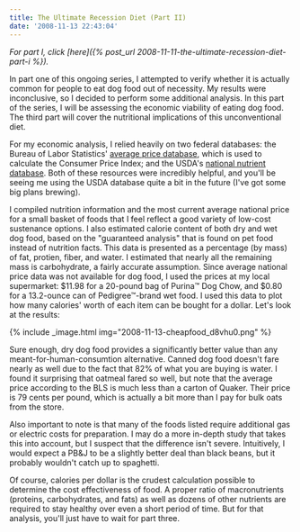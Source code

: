 ```yaml
---
title: The Ultimate Recession Diet (Part II)
date: '2008-11-13 22:43:04'
---
```



*For part I, click [here]({% post_url 2008-11-11-the-ultimate-recession-diet-part-i %}).*

In part one of this ongoing series, I attempted to verify whether it is actually common for people to eat dog food out of necessity. My results were inconclusive, so I decided to perform some additional analysis. In this part of the series, I will be assessing the economic viability of eating dog food. The third part will cover the nutritional implications of this unconventional diet.

For my economic analysis, I relied heavily on two federal databases: the Bureau of Labor Statistics' [average price database](http://data.bls.gov/PDQ/outside.jsp?survey=ap), which is used to calculate the Consumer Price Index; and the USDA's [national nutrient database](http://www.nal.usda.gov/fnic/foodcomp/search/). Both of these resources were incredibly helpful, and you'll be seeing me using the USDA database quite a bit in the future (I've got some big plans brewing).

I compiled nutrition information and the most current average national price for a small basket of foods that I feel reflect a good variety of low-cost sustenance options. I also estimated calorie content of both dry and wet dog food, based on the "guaranteed analysis" that is found on pet food instead of nutrition facts. This data is presented as a percentage (by mass) of fat, protien, fiber, and water. I estimated that nearly all the remaining mass is carbohydrate, a fairly accurate assumption. Since average national price data was not available for dog food, I used the prices at my local supermarket: $11.98 for a 20-pound bag of Purina™ Dog Chow, and $0.80 for a 13.2-ounce can of Pedigree™-brand wet food. I used this data to plot how many calories' worth of each item can be bought for a dollar. Let's look at the results:

{% include _image.html img="2008-11-13-cheapfood_d8vhu0.png" %}

Sure enough, dry dog food provides a significantly better value than any meant-for-human-consumtion alternative. Canned dog food doesn't fare nearly as well due to the fact that 82% of what you are buying is water. I found it surprising that oatmeal fared so well, but note that the average price according to the BLS is much less than a carton of Quaker. Their price is 79 cents per pound, which is actually a bit more than I pay for bulk oats from the store.

Also important to note is that many of the foods listed require additional gas or electric costs for preparation. I may do a more in-depth study that takes this into account, but I suspect that the difference isn't severe. Intuitively, I would expect a PB&J to be a slightly better deal than black beans, but it probably wouldn't catch up to spaghetti.

Of course, calories per dollar is the crudest calculation possible to determine the cost effectiveness of food. A proper ratio of macronutrients (proteins, carbohydrates, and fats) as well as dozens of other nutrients are required to stay healthy over even a short period of time. But for that analysis, you'll just have to wait for part three.


